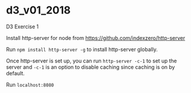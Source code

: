 # d3_v01_2018
D3 Exercise 1

Install http-server for node from https://github.com/indexzero/http-server

Run `npm install http-server -g` to install http-server globally.

Once http-server is set up, you can run `http-server -c-1` to set up the server and `-c-1` is an option to disable caching since caching is on by default.

Run `localhost:8080`

